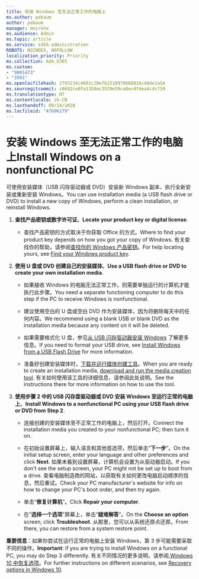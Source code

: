 ```yaml
---
title: 安装 Windows 至无法正常工作的电脑上
ms.author: pebaum
author: pebaum
manager: mnirkhe
ms.audience: Admin
ms.topic: article
ms.service: o365-administration
ROBOTS: NOINDEX, NOFOLLOW
localization_priority: Priority
ms.collection: Adm_O365
ms.custom:
- "9001473"
- "3501"
ms.openlocfilehash: 2793234c4601c20efb1510970608816c48de1a5e
ms.sourcegitcommit: c6692ce0fa1358ec3529e59ca0ecdfdea4cdc759
ms.translationtype: HT
ms.contentlocale: zh-CN
ms.lasthandoff: 09/14/2020
ms.locfileid: "47696179"
---
```

# <a name="install-windows-on-a-nonfunctional-pc"></a><span data-ttu-id="765af-102">安装 Windows 至无法正常工作的电脑上</span><span class="sxs-lookup"><span data-stu-id="765af-102">Install Windows on a nonfunctional PC</span></span>

<span data-ttu-id="765af-103">可使用安装媒体（USB 闪存驱动器或 DVD）安装新 Windows 副本、执行全新安装或重新安装 Windows。</span><span class="sxs-lookup"><span data-stu-id="765af-103">You can use installation media (a USB flash drive or DVD) to install a new copy of Windows, perform a clean installation, or reinstall Windows.</span></span>

1. <span data-ttu-id="765af-104">**查找产品密钥或数字许可证**。</span><span class="sxs-lookup"><span data-stu-id="765af-104">**Locate your product key or digital license**.</span></span>

    - <span data-ttu-id="765af-105">查找产品密钥的方式取决于你获取 Office 的方式。</span><span class="sxs-lookup"><span data-stu-id="765af-105">Where to find your product key depends on how you got your copy of Windows.</span></span> <span data-ttu-id="765af-106">有关查找你的帮助，请参阅[查找你的 Windows 产品密钥](https://support.microsoft.com/help/10749/windows-10-find-product-key)。</span><span class="sxs-lookup"><span data-stu-id="765af-106">For help locating yours, see [Find your Windows product key](https://support.microsoft.com/help/10749/windows-10-find-product-key).</span></span> 

2. <span data-ttu-id="765af-107">**使用 U 盘或 DVD 创建自己的安装媒体**。</span><span class="sxs-lookup"><span data-stu-id="765af-107">**Use a USB flash drive or DVD to create your own installation media**.</span></span>

    - <span data-ttu-id="765af-108">如果接收 Windows 的电脑无法正常工作，则需要单独运行的计算机才能执行此步骤。</span><span class="sxs-lookup"><span data-stu-id="765af-108">You need a separate functioning computer to do this step if the PC to receive Windows is nonfunctional.</span></span>

    - <span data-ttu-id="765af-109">建议使用空白的 U 盘或空白 DVD 作为安装媒体，因为将删除每天中的任何内容。</span><span class="sxs-lookup"><span data-stu-id="765af-109">We recommend using a blank USB or blank DVD as the installation media because any content on it will be deleted.</span></span>

    - <span data-ttu-id="765af-110">如果需要格式化 U 盘，参见[从 USB 闪存驱动器安装 Windows](https://docs.microsoft.com/windows-hardware/manufacture/desktop/install-windows-from-a-usb-flash-drive) 了解更多信息。</span><span class="sxs-lookup"><span data-stu-id="765af-110">If you need to format your USB drive, see [Install Windows from a USB Flash Drive](https://docs.microsoft.com/windows-hardware/manufacture/desktop/install-windows-from-a-usb-flash-drive) for more information.</span></span>

    - <span data-ttu-id="765af-111">准备好创建安装媒体时，[下载并运行媒体创建工具](https://www.microsoft.com/software-download/windows10)。</span><span class="sxs-lookup"><span data-stu-id="765af-111">When you are ready to create an installation media, [download and run the media creation tool](https://www.microsoft.com/software-download/windows10).</span></span> <span data-ttu-id="765af-112">有关如何使用该工具的详细信息，请参阅此处说明。</span><span class="sxs-lookup"><span data-stu-id="765af-112">See the instructions there for more information on how to use the tool.</span></span>

3. <span data-ttu-id="765af-113">**使用步骤 2 中的 USB 闪存盘驱动器或 DVD 安装 Windows 至运行正常的电脑上**。</span><span class="sxs-lookup"><span data-stu-id="765af-113">**Install Windows to a nonfunctional PC using your USB flash drive or DVD from Step 2**.</span></span>

    - <span data-ttu-id="765af-114">连接创建的安装媒体至不正常工作的电脑上，然后打开。</span><span class="sxs-lookup"><span data-stu-id="765af-114">Connect the installation media you created to your nonfunctional PC; then turn it on.</span></span>

    - <span data-ttu-id="765af-115">在初始设置屏幕上，输入语言和其他首选项，然后单击“**下一步**”。</span><span class="sxs-lookup"><span data-stu-id="765af-115">On the initial setup screen, enter your language and other preferences and click **Next**.</span></span> <span data-ttu-id="765af-116">如果未看到设置屏幕，计算机会设置为从驱动器启动。</span><span class="sxs-lookup"><span data-stu-id="765af-116">If you don't see the setup screen, your PC might not be set up to boot from a drive.</span></span> <span data-ttu-id="765af-117">查看电脑制造商的网站，以获取有关如何更改电脑启动顺序的信息，然后重试。</span><span class="sxs-lookup"><span data-stu-id="765af-117">Check your PC manufacturer's website for info on how to change your PC's boot order, and then try again.</span></span>

    - <span data-ttu-id="765af-118">单击“**修复计算机**”。</span><span class="sxs-lookup"><span data-stu-id="765af-118">Click **Repair your computer**.</span></span>

    - <span data-ttu-id="765af-119">在“**选择一个选项**”屏幕上，单击“**疑难解答**”。</span><span class="sxs-lookup"><span data-stu-id="765af-119">On the **Choose an option** screen, click **Troubleshoot**.</span></span> <span data-ttu-id="765af-120">从那里，您可以从系统还原点还原。</span><span class="sxs-lookup"><span data-stu-id="765af-120">From there, you can restore from a system restore point.</span></span>

<span data-ttu-id="765af-121">**重要信息**：如果你尝试在运行正常的电脑上安装 Windows，第 3 步可能需要采取不同的操作。</span><span class="sxs-lookup"><span data-stu-id="765af-121">**Important**: if you are trying to install Windows on a functional PC, you may do Step 3 differently.</span></span> <span data-ttu-id="765af-122">有关不同情况的更多说明，请参阅[ Windows 10 中恢复选项](https://support.microsoft.com/help/12415/windows-10-recovery-options)。</span><span class="sxs-lookup"><span data-stu-id="765af-122">For further instructions on different scenarios, see [Recovery options in Windows 10](https://support.microsoft.com/help/12415/windows-10-recovery-options).</span></span>
